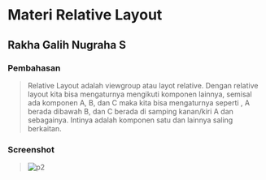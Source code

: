 # Materi Relative Layout
## Rakha Galih Nugraha S
### Pembahasan
> Relative Layout adalah viewgroup atau layot relative. Dengan relative layout kita bisa mengaturnya mengikuti komponen lainnya, semisal ada
komponen A, B, dan C maka kita bisa mengaturnya seperti , A berada dibawah B, dan C berada
di samping kanan/kiri A dan sebagainya. Intinya adalah komponen satu dan lainnya saling
berkaitan.
### Screenshot
> ![p2](https://user-images.githubusercontent.com/54633534/107318973-7692b500-6ad0-11eb-9087-3f8cffa46a90.jpg)

